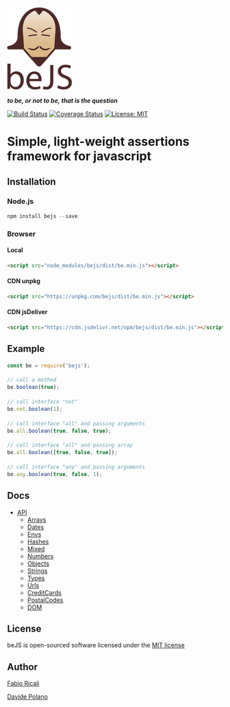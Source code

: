 ![beJS](extra/logo.png?1)

***to be, or not to be, that is the question***

[![Build Status](https://travis-ci.org/fabioricali/beJS.svg?branch=master)](https://travis-ci.org/fabioricali/beJS) [![Coverage Status](https://coveralls.io/repos/github/fabioricali/beJS/badge.svg?branch=master)](https://coveralls.io/github/fabioricali/beJS?branch=master) [![License: MIT](https://img.shields.io/badge/License-MIT-yellow.svg)](https://opensource.org/licenses/MIT)

# Simple, light-weight assertions framework for javascript

## Installation

### Node.js
```javascript
npm install bejs --save
```

### Browser

#### Local
```html
<script src="node_modules/bejs/dist/be.min.js"></script>
```

#### CDN unpkg
```html
<script src="https://unpkg.com/bejs/dist/be.min.js"></script>
```

#### CDN jsDeliver
```html
<script src="https://cdn.jsdelivr.net/npm/bejs/dist/be.min.js"></script>
```

## Example
```javascript
const be = require('bejs');

// call a method
be.boolean(true);

// call interface "not"
be.not.boolean(1);

// call interface "all" and passing arguments
be.all.boolean(true, false, true);

// call interface "all" and passing array
be.all.boolean([true, false, true]);

// call interface "any" and passing arguments
be.any.boolean(true, false, 1);
```



## Docs
- [API](docs/be.md)
    - [Arrays](docs/arrays.md)
    - [Dates](docs/dates.md)
    - [Envs](docs/envs.md)
    - [Hashes](docs/hashes.md)
    - [Mixed](docs/mixed.md)
    - [Numbers](docs/numbers.md)
    - [Objects](docs/objects.md)
    - [Strings](docs/strings.md)
    - [Types](docs/types.md)
    - [Urls](docs/urls.md)
    - [CreditCards](docs/creditCards.md)
    - [PostalCodes](docs/postalCodes.md)
    - [DOM](docs/dom.md)

## License
beJS is open-sourced software licensed under the [MIT license](http://opensource.org/licenses/MIT)

## Author
[Fabio Ricali](http://rica.li)

[Davide Polano](https://www.mdslab.org)
